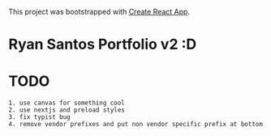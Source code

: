 This project was bootstrapped with [Create React App](https://github.com/facebook/create-react-app).

# Ryan Santos Portfolio v2 :D

# TODO
    1. use canvas for something cool
    2. use nextjs and preload styles
    3. fix typist bug
    4. remove vendor prefixes and put non vendor specific prefix at bottom